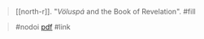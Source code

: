 > [[north-r]]. "*Völuspá* and the Book of Revelation". #fill 

> #nodoi 
> [pdf](a/r-northUNKNOWN.pdf)
> #link 
